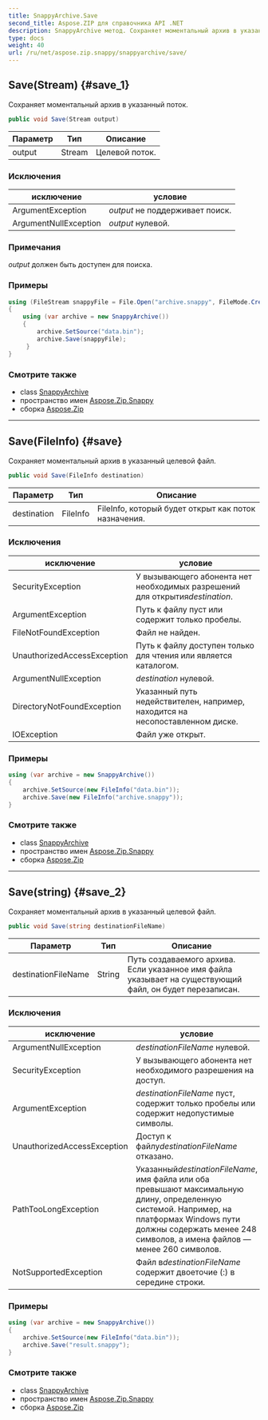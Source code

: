 ```yaml
---
title: SnappyArchive.Save
second_title: Aspose.ZIP для справочника API .NET
description: SnappyArchive метод. Сохраняет моментальный архив в указанный поток.
type: docs
weight: 40
url: /ru/net/aspose.zip.snappy/snappyarchive/save/
---
```

## Save(Stream) {#save_1}

Сохраняет моментальный архив в указанный поток.

```csharp
public void Save(Stream output)
```

| Параметр | Тип | Описание |
| --- | --- | --- |
| output | Stream | Целевой поток. |

### Исключения

| исключение | условие |
| --- | --- |
| ArgumentException | *output* не поддерживает поиск. |
| ArgumentNullException | *output* нулевой. |

### Примечания

*output* должен быть доступен для поиска.

### Примеры

```csharp
using (FileStream snappyFile = File.Open("archive.snappy", FileMode.Create))
{
    using (var archive = new SnappyArchive())
    {
        archive.SetSource("data.bin");
        archive.Save(snappyFile);
     }
}
```

### Смотрите также

* class [SnappyArchive](../)
* пространство имен [Aspose.Zip.Snappy](../../snappyarchive/)
* сборка [Aspose.Zip](../../../)

---

## Save(FileInfo) {#save}

Сохраняет моментальный архив в указанный целевой файл.

```csharp
public void Save(FileInfo destination)
```

| Параметр | Тип | Описание |
| --- | --- | --- |
| destination | FileInfo | FileInfo, который будет открыт как поток назначения. |

### Исключения

| исключение | условие |
| --- | --- |
| SecurityException | У вызывающего абонента нет необходимых разрешений для открытия*destination*. |
| ArgumentException | Путь к файлу пуст или содержит только пробелы. |
| FileNotFoundException | Файл не найден. |
| UnauthorizedAccessException | Путь к файлу доступен только для чтения или является каталогом. |
| ArgumentNullException | *destination* нулевой. |
| DirectoryNotFoundException | Указанный путь недействителен, например, находится на несопоставленном диске. |
| IOException | Файл уже открыт. |

### Примеры

```csharp
using (var archive = new SnappyArchive()) 
{
    archive.SetSource(new FileInfo("data.bin"));
    archive.Save(new FileInfo("archive.snappy"));
}
```

### Смотрите также

* class [SnappyArchive](../)
* пространство имен [Aspose.Zip.Snappy](../../snappyarchive/)
* сборка [Aspose.Zip](../../../)

---

## Save(string) {#save_2}

Сохраняет моментальный архив в указанный целевой файл.

```csharp
public void Save(string destinationFileName)
```

| Параметр | Тип | Описание |
| --- | --- | --- |
| destinationFileName | String | Путь создаваемого архива. Если указанное имя файла указывает на существующий файл, он будет перезаписан. |

### Исключения

| исключение | условие |
| --- | --- |
| ArgumentNullException | *destinationFileName* нулевой. |
| SecurityException | У вызывающего абонента нет необходимого разрешения на доступ. |
| ArgumentException | *destinationFileName* пуст, содержит только пробелы или содержит недопустимые символы. |
| UnauthorizedAccessException | Доступ к файлу*destinationFileName* отказано. |
| PathTooLongException | Указанный*destinationFileName*, имя файла или оба превышают максимальную длину, определенную системой. Например, на платформах Windows пути должны содержать менее 248 символов, а имена файлов — менее 260 символов. |
| NotSupportedException | Файл в*destinationFileName* содержит двоеточие (:) в середине строки. |

### Примеры

```csharp
using (var archive = new SnappyArchive()) 
{
    archive.SetSource(new FileInfo("data.bin"));
    archive.Save("result.snappy");
}
```

### Смотрите также

* class [SnappyArchive](../)
* пространство имен [Aspose.Zip.Snappy](../../snappyarchive/)
* сборка [Aspose.Zip](../../../)


